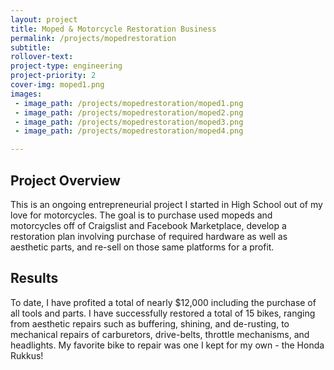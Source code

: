 ```yaml
---
layout: project
title: Moped & Motorcycle Restoration Business
permalink: /projects/mopedrestoration
subtitle: 
rollover-text:
project-type: engineering
project-priority: 2
cover-img: moped1.png
images:
 - image_path: /projects/mopedrestoration/moped1.png
 - image_path: /projects/mopedrestoration/moped2.png
 - image_path: /projects/mopedrestoration/moped3.png
 - image_path: /projects/mopedrestoration/moped4.png

---
```


## Project Overview
This is an ongoing entrepreneurial project I started in High School out of my love for motorcycles. The goal is to purchase used mopeds and motorcycles off of Craigslist and Facebook Marketplace, develop a restoration plan involving purchase of required hardware as well as aesthetic parts, and re-sell on those same platforms for a profit. 

## Results

To date, I have profited a total of nearly $12,000 including the purchase of all tools and parts. I have successfully restored a total of 15 bikes, ranging from aesthetic repairs such as buffering, shining, and de-rusting, to mechanical repairs of carburetors, drive-belts, throttle mechanisms, and headlights. My favorite bike to repair was one I kept for my own - the Honda Rukkus!